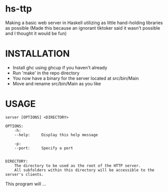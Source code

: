 # hs-ttp
Making a basic web server in Haskell utilizing as little hand-holding libraries as possible
(Made this because an ignorant tiktoker said it wasn't possible and I thought it would be fun)


# INSTALLATION
- Install ghc using ghcup if you haven't already
- Run 'make' in the repo directory
- You now have a binary for the server located at src/bin/Main
- Move and rename src/bin/Main as you like

# USAGE
	server [OPTIONS] <DIRECTORY>

	OPTIONS: 
		-h:
		--help: 	Display this help message

		-p:
		--port:		Specify a port

	
	DIRECTORY:
		The directory to be used as the root of the HTTP server.
		All subfolders within this directory will be accessible to the server's clients.


This program will ...

